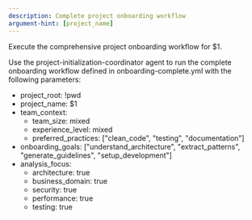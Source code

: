 ```yaml
---
description: Complete project onboarding workflow
argument-hint: [project_name]
---
```


Execute the comprehensive project onboarding workflow for $1.

Use the project-initialization-coordinator agent to run the complete onboarding workflow defined in onboarding-complete.yml with the following parameters:

- project_root: !pwd
- project_name: $1
- team_context: 
  - team_size: mixed
  - experience_level: mixed
  - preferred_practices: ["clean_code", "testing", "documentation"]
- onboarding_goals: ["understand_architecture", "extract_patterns", "generate_guidelines", "setup_development"]
- analysis_focus:
  - architecture: true
  - business_domain: true
  - security: true
  - performance: true
  - testing: true